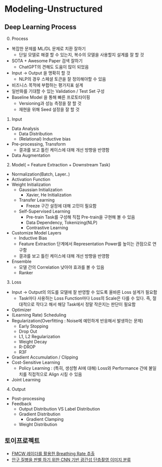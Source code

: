 # Modeling-Unstructured
## Deep Learning Process
0. Process
* 복잡한 문제를 ML/DL 문제로 치환 잘하기 
    * 단일 모델로 해결 할 수 있는지, 복수의 모델을 사용할지 설계를 잘 할 것
* SOTA + Awesome Paper 검색 잘하기 
    * ChatGPT의 견해도 도움이 많이 되었음
* Input → Output 을 명확히 할 것 
    * NLP의 경우 스페셜 토큰을 잘 정의해야할 수 있음
* 비즈니스 목적에 부합하는 평가지표 설계
* 일반화를 기대할 수 있는 Validation / Test Set 구성
* Baseline Model 을 통해 빠른 프로토타이핑 
    * Versioning과 성능 측정을 잘 할 것
    * 재현을 위해 Seed 설정을 잘 할 것
1. Input
* Data Analysis 
    * Data Distribution
    * (Relational) Inductive bias
* Pre-processing, Transform
    * 결과를 보고 틀린 케이스에 대해 개선 방향을 반영함
* Data Augmentation
2. Model( = Feature Extraction + Downstream Task)
* Normalization(Batch, Layer..)
* Activation Function
* Weight Initialization 
    * Gaussian Initialization 
        * Xavier, He Initialization
    * Transfer Learning 
        * Freeze 구간 설정에 대해 고민이 필요함
    * Self-Supervised Learning 
        * Pre-train Task를 구성해 직접 Pre-train을 구현해 볼 수 있음
        * Data Dependency, Tokenizing(NLP)
        * Contrastive Learning
 * Customize Model Layers
     * Inductive Bias
     * Feature Extraction 단계에서 Representation Power를 높이는 관점으로 연구함
     * 결과를 보고 틀린 케이스에 대해 개선 방향을 반영함
 * Ensemble 
     * 모델 간의 Correlation 낮아야 효과를 볼 수 있음
     * Ranker
3. Loss
* Input → Output의 의도를 모델에 잘 반영할 수 있도록 올바른 Loss 설계가 필요함
    * Task마다 사용하는 Loss Function마다 Loss의 Scale은 다를 수 있다. 즉, 절대적으로 작다고 해서 해당 Task에서 정말 작은지는 판단이 필요함
* Optimizer
* (Learning Rate) Scheduling
* Regularization(Overfitting : Noise에 예민하게 반응해서 발생하는 문제)
    * Early Stopping
    * Drop Out
    * L1, L2 Regularization
    * Weight Decay
    * R-DROP
    * R3F
* Gradient Accumulation / Clipping
* Cost-Sensitive Learning 
    * Policy Learning : (특히, 생성형 AI에 대해) Loss와 Performance 간에 불일치를 직접적으로 Align 시킬 수 있음
* Joint Learning
4. Output
* Post-processing
* Feedback 
    * Output Distribution VS Label Distribution
    * Gradient Distribution
        * Gradient Clamping
    * Weight Distribution
    
## 토이프로젝트
* [FMCW 레이더를 활용한 Breathing Rate 추출](https://colab.research.google.com/drive/1d84s_-P4nSTnnM4FE9Jc6PFtbnDsE2Ga?usp=sharing)
* [안구 질병을 판별 하기 위한 CNN 기반 광간섭 단층촬영 이미지 분류](https://colab.research.google.com/drive/1fNuloWRSR9iws_Gh2OUWIB3BuShYwOse?usp=sharing)
